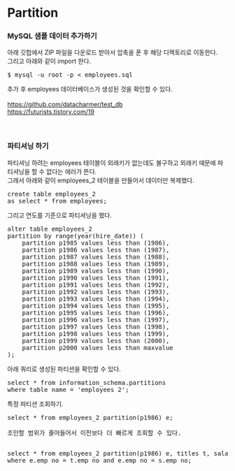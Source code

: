 # Partition

### MySQL 샘플 데이터 추가하기

아래 깃헙에서 ZIP 파일을 다운로드 받아서 압축을 푼 후 해당 디렉토리로 이동한다. <br/>
그리고 아래와 같이 import 한다.<br/>
<pre>
$ mysql -u root -p < employees.sql
</pre>
추가 후 employees 데이터베이스가 생성된 것을 확인할 수 있다.<br/>
<br/>
https://github.com/datacharmer/test_db <br/>
https://futurists.tistory.com/19 <br/>
<br/><br/>

### 파티셔닝 하기

파티셔닝 하려는 employees 테이블이 외래키가 없는데도 불구하고 외래키 때문에 파티셔닝을 할 수 없다는 에러가 뜬다.<br/>
그래서 아래와 같이 employees_2 테이블을 만들어서 데이터만 복제했다.<br/>
<pre>
create table employees_2
as select * from employees;
</pre>
그리고 연도를 기준으로 파티셔닝을 했다.<br/>
<pre>
alter table employees_2
partition by range(year(hire_date)) (
	partition p1985 values less than (1986),
	partition p1986 values less than (1987),
	partition p1987 values less than (1988),
	partition p1988 values less than (1989),
	partition p1989 values less than (1990),
	partition p1990 values less than (1991),
	partition p1991 values less than (1992),
	partition p1992 values less than (1993),
	partition p1993 values less than (1994),
	partition p1994 values less than (1995),
	partition p1995 values less than (1996),
	partition p1996 values less than (1997),
	partition p1997 values less than (1998),
	partition p1998 values less than (1999),
	partition p1999 values less than (2000),
	partition p2000 values less than maxvalue
);
</pre>
아래 쿼리로 생성된 파티션을 확인할 수 있다.<br/>
<pre>
select * from information_schema.partitions
where table_name = 'employees_2';
</pre>
특정 파티션 조회하기.<br/>
<pre>
select * from employees_2 partition(p1986) e;
</pr>
조인할 범위가 줄어들어서 이전보다 더 빠르게 조회할 수 있다.<br/>
<pre>
select * from employees_2 partition(p1986) e, titles t, salaries s
where e.emp_no = t.emp_no and e.emp_no = s.emp_no;
</pre>

<br/><br/>
